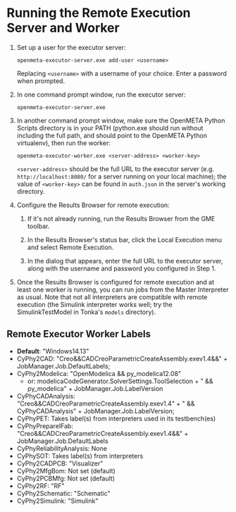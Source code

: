 Running the Remote Execution Server and Worker
==============================================

 1. Set up a user for the executor server:

        openmeta-executor-server.exe add-user <username>

    Replacing `<username>` with a username of your choice.  Enter
    a password when prompted.

 2. In one command prompt window, run the executor server:

        openmeta-executor-server.exe

 3. In another command prompt window, make sure the OpenMETA Python Scripts
    directory is in your PATH (python.exe should run without including the full
    path, and should point to the OpenMETA Python virtualenv), then run the
    worker:

        openmeta-executor-worker.exe <server-address> <worker-key>

    `<server-address>` should be the full URL to the executor server (e.g.
    `http://localhost:8080/` for a server running on your local machine); the
    value of `<worker-key>` can be found in `auth.json` in the server's working
    directory.

 4. Configure the Results Browser for remote execution:

     1. If it's not already running, run the Results Browser from the GME
        toolbar.

     2. In the Results Browser's status bar, click the Local Execution menu and
        select Remote Execution.

     3. In the dialog that appears, enter the full URL to the executor server,
        along with the username and password you configured in Step 1.

 5. Once the Results Browser is configured for remote execution and at least
    one worker is running, you can run jobs from the Master Interpreter as
    usual.  Note that not all interpreters are compatible with remote execution
    (the Simulink interpreter works well; try the SimulinkTestModel in Tonka's
    `models` directory).

Remote Executor Worker Labels
-----------------------------

  * **Default**: "Windows14.13"
  * CyPhy2CAD: "Creo&&CADCreoParametricCreateAssembly.exev1.4&&" + JobManager.Job.DefaultLabels;
  * CyPhy2Modelica: "OpenModelica && py_modelica12.08"
      * or: modelicaCodeGenerator.SolverSettings.ToolSelection + " && py_modelica" + JobManager.Job.LabelVersion
  * CyPhyCADAnalysis: "Creo&&CADCreoParametricCreateAssembly.exev1.4" + " && CyPhyCADAnalysis" + JobManager.Job.LabelVersion;
  * CyPhyPET: Takes label(s) from interpreters used in its testbench(es)
  * CyPhyPrepareIFab: "Creo&&CADCreoParametricCreateAssembly.exev1.4&&" + JobManager.Job.DefaultLabels
  * CyPhyReliabilityAnalysis: None
  * CyPhySOT: Takes label(s) from interpreters
  * CyPhy2CADPCB: "Visualizer"
  * CyPhy2MfgBom: Not set (default)
  * CyPhy2PCBMfg: Not set (default)
  * CyPhy2RF: "RF"
  * CyPhy2Schematic: "Schematic"
  * CyPhy2Simulink: "Simulink"
